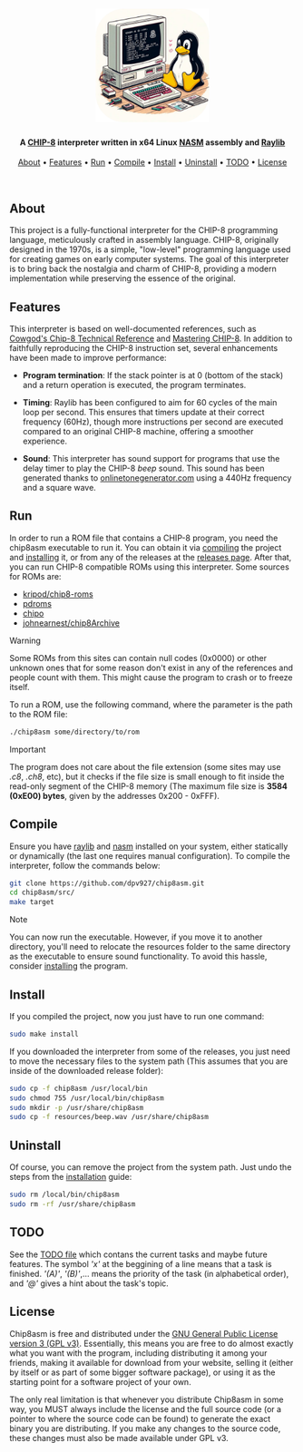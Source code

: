 <h1 align="center">
      <img src="src/resources/logo.png" height="200">
</h1>

<!-- Project Description -->
<h4 align="center">A <a href="https://en.wikipedia.org/wiki/CHIP-8">CHIP-8</a> interpreter written in x64 Linux <a href="https://www.nasm.us/">NASM</a> assembly and <a href="https://www.raylib.com/">Raylib</a></h4>

<!-- Quick links -->
<p align="center">
  <a href="#about">About</a> •
  <a href="#features">Features</a> •
  <a href="#run">Run</a> •
  <a href="#compile">Compile</a> •
  <a href="#install">Install</a> •
  <a href="#uninstall">Uninstall</a> •
  <a href="#todo">TODO</a> •
  <a href="#license">License</a>
</p><br>

## About

This project is a fully-functional interpreter for the CHIP-8 programming 
language, meticulously crafted in assembly language. CHIP-8, originally 
designed in the 1970s, is a simple, "low-level" programming language used for 
creating games on early computer systems. The goal of this interpreter is to 
bring back the nostalgia and charm of CHIP-8, providing a modern implementation
while preserving the essence of the original.

## Features

This interpreter is based on well-documented references, such as 
[Cowgod's Chip-8 Technical Reference] and [Mastering CHIP-8]. In addition to 
faithfully reproducing the CHIP-8 instruction set, several enhancements have 
been made to improve performance:

- **Program termination**: If the stack pointer is at 0 (bottom of the stack) 
and a return operation is executed, the program terminates.

- **Timing**: Raylib has been configured to aim for 60 cycles of the main loop
per second. This ensures that timers update at their correct frequency (60Hz), 
though more instructions per second are executed compared to an original CHIP-8 
machine, offering a smoother experience.

- **Sound**: This interpreter has sound support for programs that use the delay
timer to play the CHIP-8 *beep* sound. This sound has been generated thanks to
[onlinetonegenerator.com] using a 440Hz frequency and a square wave.

## Run

In order to run a ROM file that contains a CHIP-8 program, you need the 
chip8asm executable to run it. You can obtain it via [compiling](#compile) 
the project and [installing](#install) it, or from any of the releases at the 
[releases page]. After that, you can run CHIP-8 compatible ROMs using this
interpreter. Some sources for ROMs are:

- [kripod/chip8-roms](https://github.com/kripod/chip8-roms)
- [pdroms](https://www.zophar.net/pdroms/chip8.html)
- [chipo](https://chipo.ber.gp)
- [johnearnest/chip8Archive](https://johnearnest.github.io/chip8Archive)

> [!WARNING]  
> Some ROMs from this sites can contain null codes (0x0000) or other unknown 
> ones that for some reason don't exist in any of the references and people 
> count with them. This might cause the program to crash or to freeze itself.

To run a ROM, use the following command, where the parameter is the path to
the ROM file:

```bash
./chip8asm some/directory/to/rom
```

> [!IMPORTANT]
> The program does not care about the file extension (some sites may use 
> *.c8*, *.ch8*, etc), but it checks if the file size is small enough to fit
> inside the read-only segment of the CHIP-8 memory (The maximum file size is
> **3584 (0xE00) bytes**, given by the addresses 0x200 - 0xFFF).

## Compile

Ensure you have [raylib] and [nasm] installed on your system, either statically or 
dynamically (the last one requires manual configuration). To compile the 
interpreter, follow the commands below:

```bash
git clone https://github.com/dpv927/chip8asm.git
cd chip8asm/src/
make target
```

> [!NOTE]  
> You can now run the executable. However, if you move it to another directory, you'll
> need to relocate the resources folder to the same directory as the executable to ensure
> sound functionality. To avoid this hassle, consider [installing](#install) the program.

## Install

If you compiled the project, now you just have to run one command:
```bash
sudo make install
```

If you downloaded the interpreter from some of the releases, you just need to move the
necessary files to the system path (This assumes that you are inside of the downloaded
release folder):
```bash
sudo cp -f chip8asm /usr/local/bin
sudo chmod 755 /usr/local/bin/chip8asm
sudo mkdir -p /usr/share/chip8asm
sudo cp -f resources/beep.wav /usr/share/chip8asm
```

## Uninstall 
Of course, you can remove the project from the system path. Just undo the steps 
from the [installation](#install) guide:
```bash
sudo rm /local/bin/chip8asm
sudo rm -rf /usr/share/chip8asm
```

## TODO

See the [TODO file] which contans the current tasks and maybe future features.
The symbol *'x'* at the beggining of a line means that a task is finished. 
*'(A)'*, *'(B)'*,... means the priority of the task (in alphabetical order),
and *'@'* gives a hint about the task's topic.

## License

Chip8asm is free and distributed under the [GNU General Public License version
3 (GPL v3)]. Essentially, this means you are free to do almost exactly what you
want with the program, including distributing it among your friends, making it
available for download from your website, selling it (either by itself or as
part of some bigger software package), or using it as the starting point for a
software project of your own.

The only real limitation is that whenever you distribute Chip8asm in some way,
you MUST always include the license and the full source code (or a pointer to
where the source code can be found) to generate the exact binary you are
distributing. If you make any changes to the source code, these changes must 
also be made available under GPL v3.


[Cowgod's Chip-8 Technical Reference]: http://devernay.free.fr/hacks/chip8/C8TECH10.HTM#0.1
[Mastering CHIP-8]: https://github.com/mattmikolay/chip-8/wiki/Mastering-CHIP%E2%80%908
[onlinetonegenerator.com]: https://onlinetonegenerator.com
[executable]: bin/chip8asm
[releases page]: https://github.com/dpv927/chip8asm/releases
[raylib]: https://github.com/raysan5/raylib/wiki/Working-on-GNU-Linux
[nasm]: https://www.nasm.us/
[beep sound file]: src/resources/beep.wav
[TODO file]: TODO.txt
[GNU General Public License version 3 (GPL v3)]: LICENSE
